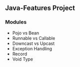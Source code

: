 ## Java-Features Project
### Modules
- Pojo vs Bean
- Runnable vs Callable
- Downcast vs Upcast
- Exception Handling
- Record
- Void Type